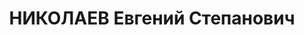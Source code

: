 ---
title: НИКОЛАЕВ Евгений Степанович
description: "Род. 24.11.1899, г. Нижний Новгоров (Горький), русский. Образование\
  \ высшее (ИКП, 1926-30). Член ВКП(б) с июня 1917. В 1923-24 примкнул троцкистской\
  \ оппозиции в Сормове, голосовал за резолюцию троцкистов. Выговор в 1925 за троцкизм\
  \ (по Николаеву - за мелкобуржуазные настроения, непосещение ряда партсобраний и\
  \ несвоевременную уплату партвзносов). Выговор в 1929 за академизм и отрыв от массово\
  \ работы. В 1926-27 боролся с оппозицией. Исключен 31.08.1936 решением бюро Ворошиловского\
  \ РК АКП(б) как троцкист (за отказ выступить с разоблачением своей прошлой троцкистской\
  \ деятельности на митинге, посвященном приговору троцкистам| за связь с троцкистом\
  \ Софроновичем| за защиту троцкиста Гарбера в 1930| за неискреннее поведение на\
  \ партсобрании). Отмечено, что сын Николаева участвовал в а/с школьной организации\
  \ \"Красная звезда\" в школе №6 в Баку. Восст. посмертно 05.02.1957 решением бюро\
  \ ЦК КП Азербайджана.\n Профессор, с 1930 - преподаватель ИМЛ в Баку, с 1934 - зав.\
  \ кафедрой всеобщей истории Аз. Гос. Университета. Прож.: Аз.ССР, г.Баку.\n Арестован\
  \ в 1937. Подвергался избиениям на следствии.\n Обвинение: ст.ст. 64,69,70,73 УК\
  \ Аз.ССР - участник с 1931 к-р троцкистской, террор. и шпионско-диверсионной организации\
  \ в г.Баку (Гарбер, Тихомиров, Чичикалов, Гасанбеков и др.), обсуждавший с ее участниками\
  \ вопросы борьбы с Сов. властью и участвовавший в подготовке террористических актов.\n\
  \ Приговор: ВК ВС СССР, 13.10.1937 - ВМН с конфискацией имущества.\n Расстрелян\
  \ 13.10.1937\n Реабилитирован посмертно 28.07.1956 решением ВКВС СССР.\n Источники:\
  \ Сталинский список от 03.10.1937 (Аз.ССР, Кат.1)| Личное дело № 36937 (АПД УДПАР,\
  \ ф.6, оп.9, д.19382)| Определение ВКВС СССР, 28.07.1956| Определения ВКВС СССР,\
  \ 03.08.1955, 10.09.1955, 12.05.1956, 16.05.1956 (упоминание)| Личное дело №36612\
  \ Токина И.П. (АПД УДПАР, ф.6, оп.9, д.504)| Личное дело Драбкиной Е.Я. (АПД УДПАР,\
  \ ф.19, оп.11, д.234, лл.9-10)."
---